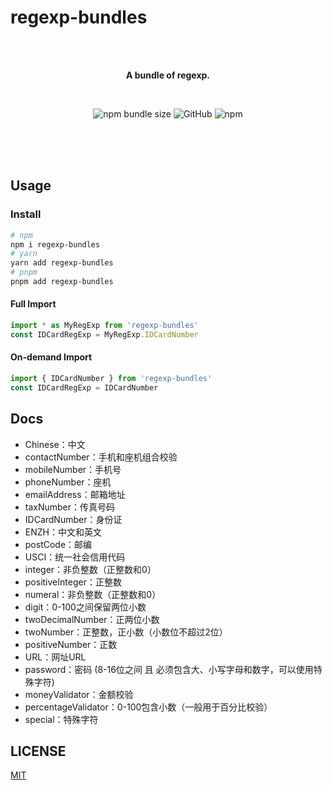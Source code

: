 # regexp-bundles

<br>
<br>
<p align="center">
 <b>A bundle of regexp.</b>
</p>

<br>
<p align="center">
<img alt="npm bundle size" src="https://img.shields.io/bundlephobia/minzip/regexp-bundles?label=size&style=flat-square">
<img alt="GitHub" src="https://img.shields.io/github/license/javascriptfield/regexp-bundles?style=flat-square">
<img alt="npm" src="https://img.shields.io/npm/dw/regexp-bundles?style=flat-square">
</p>
<br>
<br>
<br>

## Usage

### Install

```sh
# npm
npm i regexp-bundles
# yarn 
yarn add regexp-bundles
# pnpm
pnpm add regexp-bundles
```

#### Full Import

```js
import * as MyRegExp from 'regexp-bundles'
const IDCardRegExp = MyRegExp.IDCardNumber
```

#### On-demand Import

```js
import { IDCardNumber } from 'regexp-bundles'
const IDCardRegExp = IDCardNumber
```

## Docs

* Chinese：中文
* contactNumber：手机和座机组合校验
* mobileNumber：手机号
* phoneNumber：座机
* emailAddress：邮箱地址
* taxNumber：传真号码
* IDCardNumber：身份证
* ENZH：中文和英文
* postCode：邮编
* USCI：统一社会信用代码
* integer：非负整数（正整数和0）
* positiveInteger：正整数
* numeral：非负整数（正整数和0）
* digit：0-100之间保留两位小数
* twoDecimalNumber：正两位小数
* twoNumber：正整数，正小数（小数位不超过2位）
* positiveNumber：正数
* URL：网址URL
* password：密码 (8-16位之间 且 必须包含大、小写字母和数字，可以使用特殊字符)
* moneyValidator：金额校验
* percentageValidator：0-100包含小数（一般用于百分比校验）
* special：特殊字符

## LICENSE

[MIT](/LICENSE)
